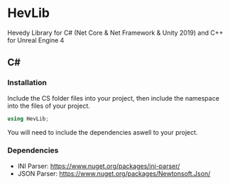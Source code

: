 # HevLib
Hevedy Library for C# (Net Core &amp; Net Framework &amp; Unity 2019) and C++ for Unreal Engine 4


## C#

### Installation
Include the CS folder files into your project, then include the namespace into the files of your project.
```csharp
using HevLib;
```
You will need to include the dependencies aswell to your project.

### Dependencies
 * INI Parser: https://www.nuget.org/packages/ini-parser/
 * JSON Parser: https://www.nuget.org/packages/Newtonsoft.Json/

